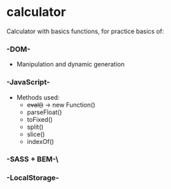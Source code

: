 # calculator

Calculator with basics functions, for practice basics of:

### -DOM-
  * Manipulation and dynamic generation

### -JavaScript-
  * Methods used:
    * ~~eval()~~ -> new Function()
    * parseFloat()
    * toFixed()
    * split()
    * slice()
    * indexOf()
    
### -SASS + BEM-\
### -LocalStorage-


    
    

